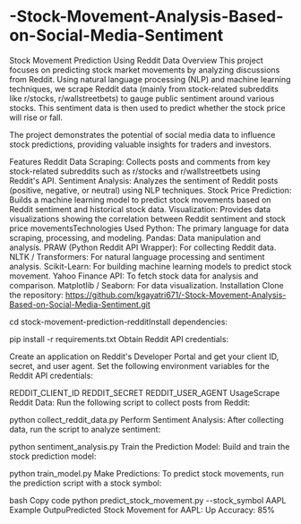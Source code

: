 # -Stock-Movement-Analysis-Based-on-Social-Media-Sentiment
Stock Movement Prediction Using Reddit Data
Overview
This project focuses on predicting stock market movements by analyzing discussions from Reddit. Using natural language processing (NLP) and machine learning techniques, we scrape Reddit data (mainly from stock-related subreddits like r/stocks, r/wallstreetbets) to gauge public sentiment around various stocks. This sentiment data is then used to predict whether the stock price will rise or fall.

The project demonstrates the potential of social media data to influence stock predictions, providing valuable insights for traders and investors.

Features
Reddit Data Scraping: Collects posts and comments from key stock-related subreddits such as r/stocks and r/wallstreetbets using Reddit's API.
Sentiment Analysis: Analyzes the sentiment of Reddit posts (positive, negative, or neutral) using NLP techniques.
Stock Price Prediction: Builds a machine learning model to predict stock movements based on Reddit sentiment and historical stock data.
Visualization: Provides data visualizations showing the correlation between Reddit sentiment and stock price movementsTechnologies Used
Python: The primary language for data scraping, processing, and modeling.
Pandas: Data manipulation and analysis.
PRAW (Python Reddit API Wrapper): For collecting Reddit data.
NLTK / Transformers: For natural language processing and sentiment analysis.
Scikit-Learn: For building machine learning models to predict stock movement.
Yahoo Finance API: To fetch stock data for analysis and comparison.
Matplotlib / Seaborn: For data visualization.
Installation
Clone the repository:
https://github.com/kgayatri671/-Stock-Movement-Analysis-Based-on-Social-Media-Sentiment.git

cd stock-movement-prediction-redditInstall dependencies:

pip install -r requirements.txt
Obtain Reddit API credentials:

Create an application on Reddit's Developer Portal and get your client ID, secret, and user agent.
Set the following environment variables for the Reddit API credentials:

REDDIT_CLIENT_ID
REDDIT_SECRET
REDDIT_USER_AGENT
UsageScrape Reddit Data: Run the following script to collect posts from Reddit:

python collect_reddit_data.py
Perform Sentiment Analysis: After collecting data, run the script to analyze sentiment:

python sentiment_analysis.py
Train the Prediction Model: Build and train the stock prediction model:


python train_model.py
Make Predictions: To predict stock movements, run the prediction script with a stock symbol:

bash
Copy code
python predict_stock_movement.py --stock_symbol AAPL
Example OutpuPredicted Stock Movement for AAPL: Up
Accuracy: 85%
